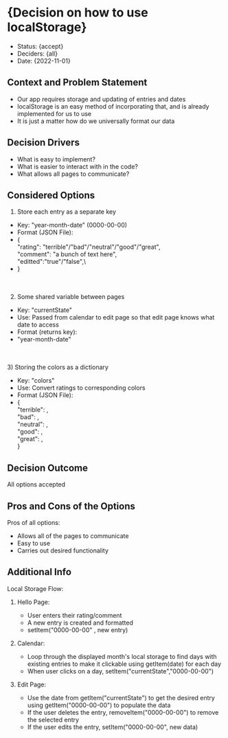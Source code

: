 # {Decision on how to use localStorage}

* Status: {accept}
* Deciders: {all} <!-- optional -->
* Date: {2022-11-01} <!-- optional -->

## Context and Problem Statement
- Our app requires storage and updating of entries and dates
- localStorage is an easy method of incorporating that, and is already implemented for us to use
- It is just a matter how do we universally format our data

## Decision Drivers <!-- optional -->

- What is easy to implement?
- What is easier to interact with in the code?
- What allows all pages to communicate?

## Considered Options

1) Store each entry as a separate key
- Key: "year-month-date" (0000-00-00) 
- Format (JSON File):
- {\
      "rating":   "terrible"/"bad"/"neutral"/"good"/"great",\
      "comment": "a bunch of text here",\
      "editted":"true"/"false",\
- }\
<br><br>
2) Some shared variable between pages
- Key: "currentState"
- Use: Passed from calendar to edit page 
       so that edit page knows what date to access
- Format (returns key):
- "year-month-date"
  
<br><br>
3) Storing the colors as a dictionary
- Key: "colors"
- Use: Convert ratings to corresponding colors
- Format (JSON File):
- {\
        "terrible": ,\
        "bad": ,\
        "neutral": ,\
        "good": ,\
        "great": ,\
  }

## Decision Outcome
All options accepted

## Pros and Cons of the Options <!-- optional -->
Pros of all options:
- Allows all of the pages to communicate
- Easy to use
- Carries out desired functionality

## Additional Info
Local Storage Flow:
1) Hello Page:
    - User enters their rating/comment
    - A new entry is created and formatted
    - setItem("0000-00-00" , new entry)
  
2) Calendar:
   - Loop through the displayed month's local storage to find days with existing entries
     to make it clickable using getItem(date) for each day
   - When user clicks on a day, setItem("currentState","0000-00-00")

3) Edit Page:
   - Use the date from getItem("currentState") to get the desired entry using 
    getItem("0000-00-00") to populate the data
   - If the user deletes the entry, removeItem("0000-00-00") to remove the selected entry
   - If the user edits the entry, setItem("0000-00-00", new data)


